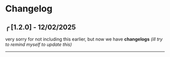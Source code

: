 # Changelog

## ╭ [1.2.0] - 12/02/2025
very sorry for not including this earlier,
but now we have **changelogs**
*(ill try to remind myself to update this)*

---